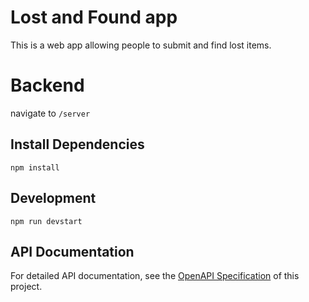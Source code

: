 # Lost and Found app
This is a web app allowing people to submit and find lost items. 

# Backend
navigate to `/server`

## Install Dependencies
```shell
npm install
```

## Development
```shell
npm run devstart
```

## API Documentation

For detailed API documentation, see the [OpenAPI Specification](./server/api-doc.yaml) of this project.
